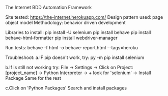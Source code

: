 The Internet BDD Automation Framework

Site tested: https://the-internet.herokuapp.com/
Design pattern used: page object model
Methodology: behavior driven development

Libraries to install:
pip install -U selenium
pip install behave
pip install behave-html-formatter
pip install webdriver-manager

Run tests:
behave -f html -o behave-report.html --tags=heroku

Troubleshoot:
a.IF pip doesn't work, try: py -m pip install selenium

b.If is still not working try:
File -> Settings -> Click on Project: [project_name] -> Python Interpreter -> +
look for 'selenium' -> Install Package
Same for the rest

c.Click on 'Python Packages'
Search and install packages
